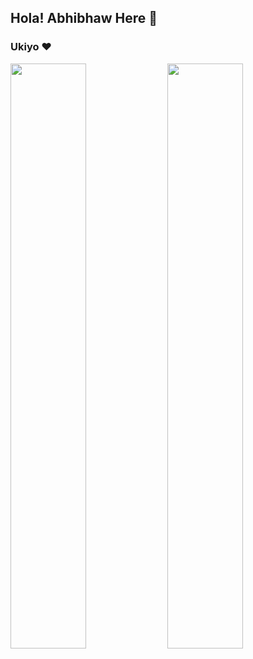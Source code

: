 ## Hola! Abhibhaw Here 👋

### Ukiyo ❤




<img src="https://github-readme-stats.vercel.app/api?username=abhibhaw&&show_icons=true&title_color=ffffff&icon_color=06BCC1&text_color=F4EDEA&bg_color=12263A" width="49%" />&nbsp;<img src="http://github-readme-streak-stats.herokuapp.com?user=abhibhaw&theme=blue-green" width="49%" />
